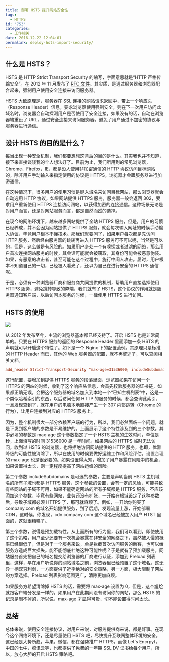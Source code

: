 ```yaml
---
title: 部署 HSTS 提升网站安全性
tags:
  - HTTPS
id: '753'
categories:
  - 工作相关
date: 2016-12-22 12:04:01
permalink: deploy-hsts-import-security/
---
```


## 什么是 HSTS？

HSTS 是 HTTP Strict Transport Security 的缩写，字面意思就是“HTTP 严格传输安全”。在 2012 年 11 月发布了 [RFC 文件](https://tools.ietf.org/html/rfc6797)。其实质，是通过服务器和浏览器配合起来，强制用户使用安全连接来访问服务器。
<!-- more -->
HSTS 大致原理是，服务器在 SSL 连接的网站请求返回中，带上一个响应头（Response Header）信息，要求浏览器使用强制安全，则在下一次用户访问此域名时，浏览器会自动探测用户是否使用了安全连接，如果没有的话，自动在浏览器端重设了 URL，通过安全连接来访问服务器。避免了用户通过不加密的协议与服务器进行通信。

## 设计 HSTS 的目的是什么？

每当出现一种安全机制，我们都要想想这背后的目的是什么。其实我也并不知道，接下来直接谈谈我的个人想法好了。目前为止，我们所用到的常见浏览器，Chrome，Firefox，IE，都是没人使用非加密通信的 HTTP 协议访问目标网站的，除非用户手动输入来指定使用的协议是 HTTPS，浏览器才会跟服务器进行加密通信。

在这种情况下，很多用户的使用习惯是键入域名来访问目标网站，那么浏览器就会自动选用 HTTP 协议，如果网站提供 HTTPS 服务，服务器一般会返回 302，要求用户重新使用 HTTPS 连接访问网站，以获得加密的连接通信。这种场景无论是对用户而言，还是对网站服务而言，都是自然而然的选择。

在现今的网络环境下，越来越多网站提供了全站 HTTPS 服务，但是，用户的习惯已经养成，并不会因为网站提供了 HTTPS 服务，就会每次输入网址的时候手动输入协议，毕竟用户根本不懂技术。那我们就要问了，如果用户每次都是先访问 HTTP 服务，然后经由服务器的跳转再进入 HTTPS 服务可不可以呢，当然是可以的，但是，这么做是有风险的。如果用户身处一个有嗅探或者过滤的网络，那么用户首次连接网站服务的时候，其会话可能就会被窃取，其身份可能会被恶意伪装。如果，有恶意的攻击者，甚至可能在这个过程中，施行中间人攻击。届时，用户根本不知道自己的一切，已经被人看光了，还以为自己在进行安全的 HTTPS 通信呢。

于是，必须有一种浏览器厂商和服务商共同提供的机制，帮助用户直接选择使用 HTTPS 服务，避免跳转导致的弊端，我们就有了 HSTS，这个协议的作用就是服务器通知客户端，以后访问本服务的时候，一律使用 HTTPS 进行访问。

## HSTS 的使用

[![](http://sexywp.com/wp-content/uploads/2016/12/STS-compatible-1024x505.png)](http://sexywp.com/wp-content/uploads/2016/12/STS-compatible.png)

从 2012 年发布至今，主流的浏览器基本都已经支持了。开启 HSTS 也是非常简单的。只要在 HTTPS 服务的返回的 Response Header 里面添加一条 HSTS 的声明就可以开启这个特性了。如下是一个 Nginx 下的配置范例。其原理只是标准的 HTTP Header 而已，其他的 Web 服务器的配置，就不再赘述了，可以查阅相关文档。

```conf
add_header Strict-Transport-Security "max-age=31536000; includeSubdomains; preload";

```

这行配置，要增加到提供 HTTPS 服务的段落里面，浏览器如果在访问一个 HTTPS 的网站的时候，收到了这个响应头信息，会首先校验服务器的证书链，如果都正确无误，会把这个服务器的域名加入到本地一个“已知主机列表”中，这是一个类似哈希索引的东西，以后访问任何 HTTP 的服务的时候，都会查询此索引，一旦发现查到了，就在用户的电脑本地直接产生一个 307 内部跳转（Chrome 的行为），让用户连接到对应的 HTTPS 服务上。

因为，整个机制很大一部分依赖客户端的行为，所以，我们必然面临一个问题，就是下发到客户端的参数是不易维护的。上面展示了这个特性涉及到的三个参数。其中必填的参数是 max-age 这个参数指定了一个 HSTS 主机的生效时间，单位是秒，上面填写的时间 31536000 是一年时间。如果网站的 HTTPS 临时无法访问，收到过 HSTS 的浏览器，也将拒绝访问网站提供的 HTTP 服务，也即，优雅降级的可能性被消除了，所以在使用的时候要做好运维工作和风险评估。设置合理的 max-age 也是很必要的。如果设置得太短，增加了用户暴露在风险中的机会，如果设置得太长，则一定程度提高了网站运维的风险。

第二个参数 includeSubdomains 是可选的参数，主要是声明当前 HSTS 主机域名的所有子域也都是 HTTPS 服务，这个参数的设置，会有一定的风险，可能导致有些网站的子域不可用，如果不能确定网站的所有子域都是 HTTPS 服务，不应该添加这个参数，毕竟有些网站，业务还没有扩张，一开始在根域设定了这种参数后，导致子域都必须 HTTPS 了，那可就麻烦了。例如，一开始你购买了 company.com 的域名开始提供服务，到了后期，发现流量上涨，开始部署 CDN，这时候，你发现，cdn.company.com 这个域名已经被加入用户 HTST 里面的，这就很糟糕了。

第三个参数，说得是预加载特性。从上面所有的行为里，我们可以看到，即使使用了这个策略，用户至少还要有一次机会暴露在非安全的网络之下，虽然被入侵的概率已经很低了，但是对于一个服务来说，单是拦截首次访问服务的新客，也可以给服务方造成巨大损失。能不能彻底杜绝这种可能性呢？于是就有了预加载服务，网站服务首先把自己的域名提交给浏览器的厂商进行认证，添加到 Preload 列表里，这样，早在用户听说你的网站域名之前，浏览器里已经预置了这个域名。这无异一柄双刃利剑，一方面提供了近乎绝对的安全策略，另一方面，极大限制了网站的方案选择。Preload 列表影响范围更广，清除更加麻烦。

如果服务方希望清除掉 HSTS 的话，需要将 max-age 设置为 0，但是，这个尴尬就跟客户端分发是一样的，如果用户在此期间没有访问你的网站，那么 HSTS 的记录是删不掉的，所以说，max-age 才显得可贵，切不能设置得时间太长。

## 总结

总体来说，使用安全连接协议，对用户来说，对服务提供商来说，都是好事。在现今这个网络环境下，还是尽量使用 HSTS 吧，尽快提升互联网整体环境的安全。这已经是大势所趋，苹果，微信，都在强势推广 HTTPS，而像 Let's Encrpyt，中国的七牛，腾讯云等，也都提供了免费的一年期 SSL DV 证书给每个用户，所以，放心大胆的开启 HSTS 策略吧。